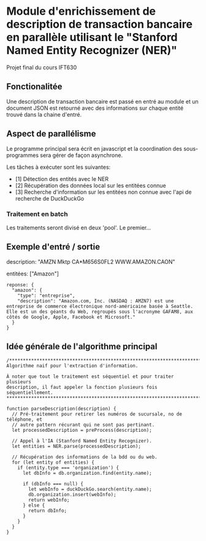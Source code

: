 # Module d'enrichissement de description de transaction bancaire en parallèle utilisant le "Stanford Named Entity Recognizer (NER)"
Projet final du cours IFT630

## Fonctionalitée
Une description de transaction bancaire est passé en entré au module et un document JSON est retourné avec des informations sur chaque entité trouvé dans la chaine d'entré.

## Aspect de parallélisme
Le programme principal sera écrit en javascript et la coordination des sous-programmes sera gérer de façon asynchrone.

Les tâches à exécuter sont les suivantes:
- [1] Détection des entités avec le NER
- [2] Récupération des données local sur les entitées connue
- [3] Recherche d'information sur les entitées non connue avec l'api de recherche de DuckDuckGo

### Traitement en batch
Les traitements seront divisé en deux 'pool'. Le premier...

## Exemple d'entré / sortie
description: "AMZN Mktp CA*M656S0FL2 WWW.AMAZON.CAON"

entitées: ["Amazon"]

```
reponse: {
  "amazon": {
    "type": "entreprise",
    "description": "Amazon.com, Inc. (NASDAQ : AMZN7) est une entreprise de commerce électronique nord-américaine basée à Seattle. Elle est un des géants du Web, regroupés sous l'acronyme GAFAM8, aux côtés de Google, Apple, Facebook et Microsoft."
  }
}
```

## Idée générale de l'algorithme principal
```
/*******************************************************************************
Algorithme naif pour l'extraction d'information.

À noter que tout le traitement est séquentiel et pour traiter plusieurs 
description, il faut appeler la fonction plusieurs fois séquentiellement.
*******************************************************************************/

function parseDescription(description) {
  // Pré-traitement pour retirer les numéros de sucursale, no de téléphone, et
  // autre pattern récurant qui ne sont pas pertinant.
  let processedDescription = preProcess(description);

  // Appel à l'IA (Stanford Named Entity Recognizer).
  let entities = NER.parse(processedDescription);

  // Récupération des informations de la bdd ou du web.
  for (let entity of entities) {
    if (entity.type === 'organization') {
      let dbInfo = db.organization.find(entity.name);
      
      if (dbInfo === null) {
        let webInfo = duckDuckGo.search(entity.name);
        db.organization.insert(webInfo);
        return webInfo;
      } else {
        return dbInfo;
      }
    }
  }
}
```
